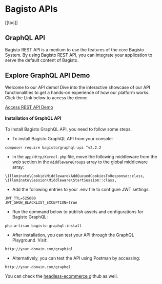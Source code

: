 # Bagisto APIs

[[toc]]

## GraphQL API

Bagisto REST API is a medium to use the features of the core Bagisto System. By using Bagisto REST API, you can integrate your application to serve the default content of Bagisto.

## Explore GraphQL API Demo

Welcome to our API demo! Dive into the interactive showcase of our API functionalities to get a hands-on experience of how our platform works. Click the Link below to access the demo:

[Access REST API Demo](https://demo.bagisto.com/mobikul-common/)

#### Installation of GraphQL API

To Install Bagisto GraphQL API, you need to follow some steps.

- To install Bagisto GraphQL API from your console:

~~~
composer require bagisto/graphql-api ^v2.2.2
~~~

- In the ```app/Http/Kernel.php``` file, move the following middleware from the web section in the ```middlewareGroups``` array to the global middleware array:

~~~
\Illuminate\Cookie\Middleware\AddQueuedCookiesToResponse::class,
\Illuminate\Session\Middleware\StartSession::class,
~~~

- Add the following entries to your .env file to configure JWT settings.

~~~
JWT_TTL=525600
JWT_SHOW_BLACKLIST_EXCEPTION=true
~~~

- Run the command below to publish assets and configurations for Bagisto GraphQL:

~~~
php artisan bagisto-graphql:install
~~~

- After installation, you can test your API through the GraphQL Playground. Visit:

~~~
http://your-domain.com/graphiql
~~~

- Alternatively, you can test the API using Postman by accessing:

~~~
http://your-domain.com/graphql
~~~

You can check the <a href="https://github.com/bagisto/headless-ecommerce/tree/v2.2.2"> headless-ecommerce </a> github as well.
